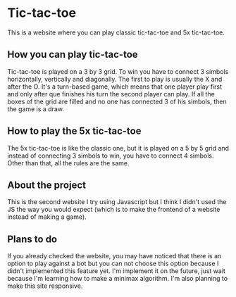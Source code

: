 # Tic-tac-toe
This is a website where you can play classic tic-tac-toe and 5x tic-tac-toe.

## How you can play tic-tac-toe
Tic-tac-toe is played on a 3 by 3 grid. To win you have to connect 3 simbols horizontally, vertically and diagonally. The first to play is usually the X and after the O. It's a turn-based game, which means that one player play first and only after que finishes his turn the second player can play. If all the boxes of the grid are filled and no one has connected 3 of his simbols, then the game is a draw.

## How to play the 5x tic-tac-toe
The 5x tic-tac-toe is like the classic one, but it is played on a 5 by 5 grid and instead of connecting 3 simbols to win, you have to connect 4 simbols. Other than that, all the rules are the same.

## About the project
This is the second website I try using Javascript but I think I didn't used the JS the way you would expect (which is to make the frontend of a website instead of making a game).

## Plans to do
If you already checked the website, you may have noticed that there is an option to play against a bot but you can not choose this option because I didn't implemented this feature yet. I'm implement it on the future, just wait because I'm learning how to make a minimax algorithm.
I'm also planning to make this site responsive.
